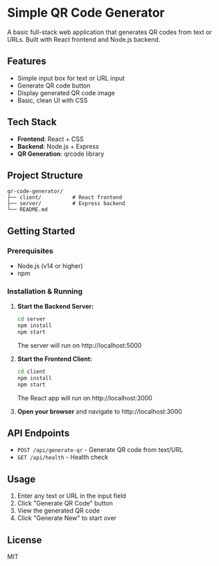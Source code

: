 # Simple QR Code Generator

A basic full-stack web application that generates QR codes from text or URLs. Built with React frontend and Node.js backend.

## Features

- Simple input box for text or URL input
- Generate QR code button
- Display generated QR code image
- Basic, clean UI with CSS

## Tech Stack

- **Frontend**: React + CSS
- **Backend**: Node.js + Express
- **QR Generation**: qrcode library

## Project Structure

```
qr-code-generator/
├── client/          # React frontend
├── server/          # Express backend
└── README.md
```

## Getting Started

### Prerequisites

- Node.js (v14 or higher)
- npm

### Installation & Running

1. **Start the Backend Server:**
   ```bash
   cd server
   npm install
   npm start
   ```
   The server will run on http://localhost:5000

2. **Start the Frontend Client:**
   ```bash
   cd client
   npm install
   npm start
   ```
   The React app will run on http://localhost:3000

3. **Open your browser** and navigate to http://localhost:3000

## API Endpoints

- `POST /api/generate-qr` - Generate QR code from text/URL
- `GET /api/health` - Health check

## Usage

1. Enter any text or URL in the input field
2. Click "Generate QR Code" button
3. View the generated QR code
4. Click "Generate New" to start over

## License

MIT
